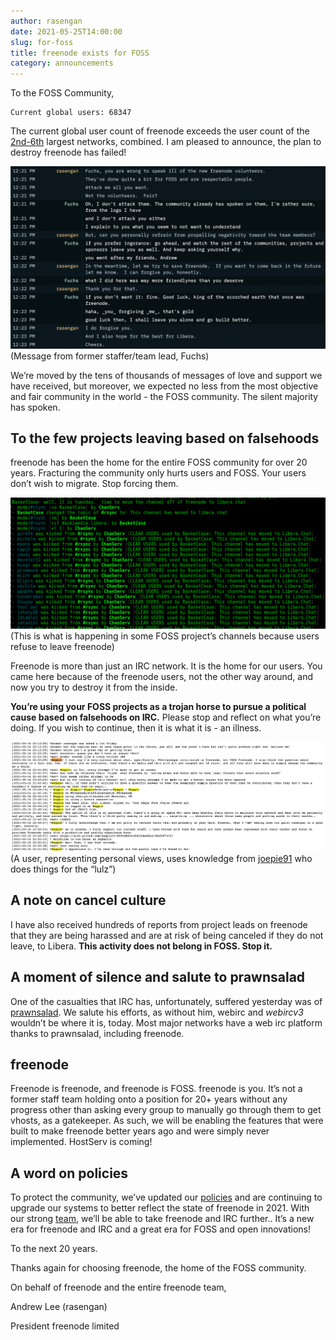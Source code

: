 ```yaml
---
author: rasengan
date: 2021-05-25T14:00:00
slug: for-foss
title: freenode exists for FOSS
category: announcements
---
```


To the FOSS Community,

```
Current global users: 68347
```

The current global user count of freenode exceeds the user count of the [2nd-6th](https://netsplit.de/networks/top10.php) largest networks, combined.  I am pleased to announce, the plan to destroy freenode has failed!

![Fuchs bragging about burning freenode down](static/img/fuchs-freenode-burn.png)
(Message from former staffer/team lead, Fuchs)

We’re moved by the tens of thousands of messages of love and support we have received, but moreover, we expected no less from the most objective and fair community in the world - the FOSS community.  The silent majority has spoken.

## To the few projects leaving based on falsehoods

freenode has been the home for the entire FOSS community for over 20 years.  Fracturing the community only hurts users and FOSS.  Your users don’t wish to migrate.  Stop forcing them.

![Wikimedia channel ops forcing people to move](static/img/wikimedia-forced-move.png)
(This is what is happening in some FOSS project’s channels because users refuse to leave freenode)

Freenode is more than just an IRC network.  It is the home for our users.  You came here because of the freenode users, not the other way around, and now you try to destroy it from the inside.

**You’re using your FOSS projects as a trojan horse to pursue a political cause based on falsehoods on IRC.**  Please stop and reflect on what you’re doing.  If you wish to continue, then it is what it is - an illness.

![Narratives being pushed in log files being spread](static/img/wikimedia-decisions-without-facts.png)
(A user, representing personal views, uses knowledge from [joepie91](https://www.theguardian.com/technology/blog/2011/jun/28/lulzsec-hacking-analysed-relationships) who does things for the “lulz”)

## A note on cancel culture

I have also received hundreds of reports from project leads on freenode that they are being harassed and are at risk of being canceled if they do not leave, to Libera.  **This activity does not belong in FOSS.  Stop it.**

## A moment of silence and salute to prawnsalad

One of the casualties that IRC has, unfortunately, suffered yesterday was of [prawnsalad](https://gist.github.com/prawnsalad/4ca20da6c2295ddb06c1646791c61953).  We salute his efforts, as without him, webirc and *webircv3* wouldn’t be where it is, today.  Most major networks have a web irc platform thanks to prawnsalad, including freenode.

## freenode 

Freenode is freenode, and freenode is FOSS.  freenode is you.  It’s not a former staff team holding onto a position for 20+ years without any progress other than asking every group to manually go through them to get vhosts, as a gatekeeper.  As such, we will be enabling the features that were built to make freenode better years ago and were simply never implemented.  HostServ is coming!

## A word on policies

To protect the community, we’ve updated our [policies](http://freenode.net/policies) and are continuing to upgrade our systems to better reflect the state of freenode in 2021.  With our strong [team](http://freenode.net/people), we’ll be able to take freenode and IRC further..  It’s a new era for freenode and IRC and a great era for FOSS and open innovations!

To the next 20 years.

Thanks again for choosing freenode, the home of the FOSS community.

On behalf of freenode and the entire freenode team,

Andrew Lee (rasengan)

President
freenode limited


